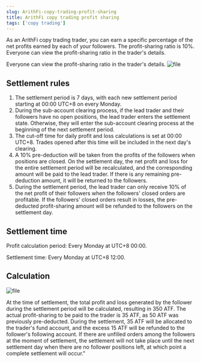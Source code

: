```yaml
---
slug: ArithFi-copy-trading-profit-sharing
title: ArithFi copy trading profit sharing
tags: ['copy trading']
---
```


As an ArithFi copy trading trader, you can earn a specific percentage of the net profits earned by each of your followers. 
The profit-sharing ratio is 10%. Everyone can view the profit-sharing ratio in the trader's details.

Everyone can view the profit-sharing ratio in the trader's details.
![file](https://nftstorage.link/ipfs/bafkreidvylvkhmby2z4mombngal7diiy7yyal3exjyomlrxlgqiurmsktu)

## Settlement rules
1. The settlement period is 7 days, with each new settlement period starting at 00:00 UTC+8 on every Monday.
2. During the sub-account clearing process, if the lead trader and their followers have no open positions, the lead trader enters the settlement state. Otherwise, they will enter the sub-account clearing process at the beginning of the next settlement period.
3. The cut-off time for daily profit and loss calculations is set at 00:00 UTC+8. Trades opened after this time will be included in the next day's clearing.
4. A 10% pre-deduction will be taken from the profits of the followers when positions are closed. On the settlement day, the net profit and loss for the entire settlement period will be recalculated, and the corresponding amount will be paid to the lead trader. If there is any remaining pre-deduction amount, it will be returned to the followers.
5. During the settlement period, the lead trader can only receive 10% of the net profit of their followers when the followers' closed orders are profitable. If the followers' closed orders result in losses, the pre-deducted profit-sharing amount will be refunded to the followers on the settlement day.

## Settlement time
Profit calculation period: Every Monday at UTC+8 00:00.

Settlement time: Every Monday at UTC+8 12:00.

## Calculation
![file](https://nftstorage.link/ipfs/bafkreidjkvvoqcdxfophdkoglqsext2njsjuz7o2ytcpafvzklvi3pcnta)

At the time of settlement, the total profit and loss generated by the follower during the settlement period will be calculated, resulting in 350 ATF. The actual profit-sharing to be paid to the trader is 35 ATF, as 50 ATF was previously pre-deducted. During the settlement, 35 ATF will be allocated to the trader's fund account, and the excess 15 ATF will be refunded to the follower's following account. If there are unfilled orders among the followers at the moment of settlement, the settlement will not take place until the next settlement day when there are no follower positions left, at which point a complete settlement will occur."

